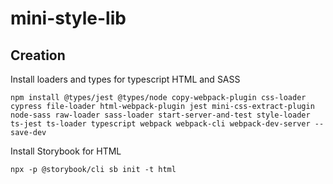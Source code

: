 # mini-style-lib

## Creation
Install loaders and types for typescript HTML and SASS
```
npm install @types/jest @types/node copy-webpack-plugin css-loader cypress file-loader html-webpack-plugin jest mini-css-extract-plugin node-sass raw-loader sass-loader start-server-and-test style-loader ts-jest ts-loader typescript webpack webpack-cli webpack-dev-server --save-dev
```

Install Storybook for HTML
```
npx -p @storybook/cli sb init -t html
```
